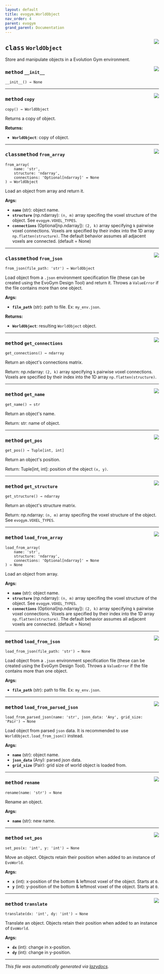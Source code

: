 ```yaml
---
layout: default
title: evogym.WorldObject
nav_order: 4
parent: evogym
grand_parent: Documentation
---
```


<!-- markdownlint-disable -->

<!-- <a href="..\evogym\world.py#L0"><img align="right" style="float:right;" src="https://img.shields.io/badge/-source-cccccc?style=flat-square"></a>

# <kbd>module</kbd> `world`
This module defines the EvoWorld and WorldObject classes which provide a clean interface to store and manipulate objects in a Evolution Gym environment. 

**Global Variables**
---------------
- **VOXEL_TYPES**
- **BASELINE_ENV_NAMES**


--- -->

<a href="..\evogym\world.py#L243"><img align="right" style="float:right;" src="https://img.shields.io/badge/-source-cccccc?style=flat-square"></a>

## <kbd>class</kbd> `WorldObject`
Store and manipulate objects in a Evolution Gym environment. 

<a href="..\evogym\world.py#L248"><img align="right" style="float:right;" src="https://img.shields.io/badge/-source-cccccc?style=flat-square"></a>

### <kbd>method</kbd> `__init__`

```
__init__() → None
```








---

<a href="..\evogym\world.py#L517"><img align="right" style="float:right;" src="https://img.shields.io/badge/-source-cccccc?style=flat-square"></a>

### <kbd>method</kbd> `copy`

```
copy() → WorldObject
```

Returns a copy of object. 



**Returns:**
 
 - <b>`WorldObject`</b>:  copy of object. 

---

<a href="..\evogym\world.py#L286"><img align="right" style="float:right;" src="https://img.shields.io/badge/-source-cccccc?style=flat-square"></a>

### <kbd>classmethod</kbd> `from_array`

```
from_array(
    name: 'str',
    structure: 'ndarray',
    connections: 'Optional[ndarray]' = None
) → WorldObject
```

Load an object from array and return it. 



**Args:**
 
 - <b>`name`</b> (str):  object name. 
 - <b>`structure`</b> (np.ndarray):  `(n, m)` array specifing the voxel structure of the object. See `evogym.VOXEL_TYPES`. 
 - <b>`connections`</b> (Optional[np.ndarray]):  `(2, k)` array specifying `k` pairwise voxel connections. Voxels are specified by their index into the 1D array `np.flatten(structure)`. The default behavior assumes all adjacent voxels are connected. (default = None) 

---

<a href="..\evogym\world.py#L257"><img align="right" style="float:right;" src="https://img.shields.io/badge/-source-cccccc?style=flat-square"></a>

### <kbd>classmethod</kbd> `from_json`

```
from_json(file_path: 'str') → WorldObject
```

Load object from a `.json` environment specification file (these can be created using the EvoGym Design Tool) and return it. Throws a `ValueError` if the file contains more than one object. 



**Args:**
 
 - <b>`file_path`</b> (str):  path to file. Ex: `my_env.json`. 



**Returns:**
 
 - <b>`WorldObject`</b>:  resulting `WorldObject` object. 

---

<a href="..\evogym\world.py#L474"><img align="right" style="float:right;" src="https://img.shields.io/badge/-source-cccccc?style=flat-square"></a>

### <kbd>method</kbd> `get_connections`

```
get_connections() → ndarray
```

Return an object's connections matrix. 

Return:  np.ndarray: `(2, k)` array specifying `k` pairwise voxel connections. Voxels are specified by their index into the 1D array `np.flatten(structure)`. 

---

<a href="..\evogym\world.py#L508"><img align="right" style="float:right;" src="https://img.shields.io/badge/-source-cccccc?style=flat-square"></a>

### <kbd>method</kbd> `get_name`

```
get_name() → str
```

Return an object's name. 

Return:  str: name of object. 

---

<a href="..\evogym\world.py#L490"><img align="right" style="float:right;" src="https://img.shields.io/badge/-source-cccccc?style=flat-square"></a>

### <kbd>method</kbd> `get_pos`

```
get_pos() → Tuple[int, int]
```

Return an object's position. 

Return:  Tuple[int, int]: position of the object `(x, y)`. 

---

<a href="..\evogym\world.py#L465"><img align="right" style="float:right;" src="https://img.shields.io/badge/-source-cccccc?style=flat-square"></a>

### <kbd>method</kbd> `get_structure`

```
get_structure() → ndarray
```

Return an object's structure matrix. 

Return:  np.ndarray: `(n, m)` array specifing the voxel structure of the object. See `evogym.VOXEL_TYPES`. 

---

<a href="..\evogym\world.py#L304"><img align="right" style="float:right;" src="https://img.shields.io/badge/-source-cccccc?style=flat-square"></a>

### <kbd>method</kbd> `load_from_array`

```
load_from_array(
    name: 'str',
    structure: 'ndarray',
    connections: 'Optional[ndarray]' = None
) → None
```

Load an object from array. 



**Args:**
 
 - <b>`name`</b> (str):  object name. 
 - <b>`structure`</b> (np.ndarray):  `(n, m)` array specifing the voxel structure of the object. See `evogym.VOXEL_TYPES`. 
 - <b>`connections`</b> (Optional[np.ndarray]):  `(2, k)` array specifying `k` pairwise voxel connections. Voxels are specified by their index into the 1D array `np.flatten(structure)`. The default behavior assumes all adjacent voxels are connected. (default = None) 

---

<a href="..\evogym\world.py#L275"><img align="right" style="float:right;" src="https://img.shields.io/badge/-source-cccccc?style=flat-square"></a>

### <kbd>method</kbd> `load_from_json`

```
load_from_json(file_path: 'str') → None
```

Load object from a `.json` environment specification file (these can be created using the EvoGym Design Tool). Throws a `ValueError` if the file contains more than one object. 



**Args:**
 
 - <b>`file_path`</b> (str):  path to file. Ex: `my_env.json`. 

---

<a href="..\evogym\world.py#L367"><img align="right" style="float:right;" src="https://img.shields.io/badge/-source-cccccc?style=flat-square"></a>

### <kbd>method</kbd> `load_from_parsed_json`

```
load_from_parsed_json(name: 'str', json_data: 'Any', grid_size: 'Pair') → None
```

Load object from parsed `json` data. It is recommended to use `WorldObject.load_from_json()` instead. 



**Args:**
 
 - <b>`name`</b> (str):  object name. 
 - <b>`json_data`</b> (Any):  parsed json data. 
 - <b>`grid_size`</b> (Pair):  grid size of world object is loaded from. 

---

<a href="..\evogym\world.py#L499"><img align="right" style="float:right;" src="https://img.shields.io/badge/-source-cccccc?style=flat-square"></a>

### <kbd>method</kbd> `rename`

```
rename(name: 'str') → None
```

Rename an object. 



**Args:**
 
 - <b>`name`</b> (str):  new name. 

---

<a href="..\evogym\world.py#L450"><img align="right" style="float:right;" src="https://img.shields.io/badge/-source-cccccc?style=flat-square"></a>

### <kbd>method</kbd> `set_pos`

```
set_pos(x: 'int', y: 'int') → None
```

Move an object. Objects retain their position when added to an instance of `EvoWorld`. 



**Args:**
 
 - <b>`x`</b> (int):  x-position of the bottom & leftmost voxel of the object. Starts at `0`. 
 - <b>`y`</b> (int):  y-position of the bottom & leftmost voxel of the object. Starts at `0`. 

---

<a href="..\evogym\world.py#L435"><img align="right" style="float:right;" src="https://img.shields.io/badge/-source-cccccc?style=flat-square"></a>

### <kbd>method</kbd> `translate`

```
translate(dx: 'int', dy: 'int') → None
```

Translate an object. Objects retain their position when added to an instance of `EvoWorld`. 



**Args:**
 
 - <b>`dx`</b> (int):  change in x-position. 
 - <b>`dy`</b> (int):  change in y-position. 




---

_This file was automatically generated via [lazydocs](https://github.com/ml-tooling/lazydocs)._
